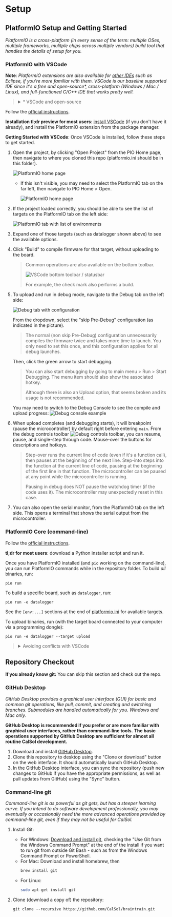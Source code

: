# Setup

## PlatformIO Setup and Getting Started
_PlatformIO is a cross-platform (in every sense of the term: multiple OSes, multiple frameworks, mulitple chips across multiple vendors) build tool that handles the details of setup for you._

### PlatformIO with VSCode
**Note**: _PlatformIO extensions are also available for [other IDEs](https://platformio.org/install/integration) such as Eclipse, if you're more familiar with them._
_VSCode is our baseline supported IDE since it's a free and open-source*, cross-platform (Windows / Mac / Linux), and full-functioned C/C++ IDE that works pretty well._

> <details>
>   <summary>* VSCode and open-source</summary>
>
>   While VSCode is open-source, the VSCode binaries from Microsoft have a proprietary license and are not direct builds of the open-source repositories.
>   See <a href="https://vscodium.com/">VSCodium</a> for more details, if this matters to you.
>
>   As PlatformIO is currently not available on the VSCodium package manager, you will need to <a href="https://marketplace.visualstudio.com/items?itemName=platformio.platformio-ide">download the .vsix</a> and install it.
>   It may also depend on C/C++ support for VSCode, and you'll have to <a href="https://github.com/microsoft/vscode-cpptools/releases">download the .vsix</a> and install it.
> </details>

Follow the [official instructions](https://docs.platformio.org/en/latest/integration/ide/vscode.html#installation).

**Installation tl;dr preview for most users**: [install VSCode](https://code.visualstudio.com/) (if you don't have it already), and install the PlatformIO extension from the package manager.

**Getting Started with VSCode**: Once VSCode is installed, follow these steps to get started.

1.  Open the project, by clicking "Open Project" from the PIO Home page, then navigate to where you cloned this repo (platformio.ini should be in this folder).

    ![PlatformIO home page](docs/VSCode_PIO_home.png)

    - If this isn't visible, you may need to select the PlatformIO tab on the far left, then navigate to PIO Home > Open.

      ![PlatformIO home page](docs/VSCode_PIO_open.png)

1.  If the project loaded correctly, you should be able to see the list of targets on the PlatformIO tab on the left side:
    
    ![PlatformIO tab with list of environments](docs/VSCode_PIO_environments.png)
    
1.  Expand one of those targets (such as datalogger shown above) to see the available options.

1.  Click "Build" to compile firmware for that target, without uploading to the board.
    > Common operations are also available on the bottom toolbar.
    >
    > ![VSCode bottom toolbar / statusbar](docs/VSCode_PIO_statusbar.png)
    >
    > For example, the check mark also performs a build.
    
1.  To upload and run in debug mode, navigate to the Debug tab on the left side:

    ![Debug tab with configuration](docs/VSCode_DebugConfigs.png)
    
    From the dropdown, select the "skip Pre-Debug" configuration (as indicated in the picture).
    > The normal (non skip Pre-Debug) configuration unnecessarily compiles the firmware twice and takes more time to launch.
    > You only need to set this once, and this configuration applies for all debug launches.
    
    Then, click the green arrow to start debugging.
    > You can also start debugging by going to main menu > Run > Start Debugging.
    > The menu item should also show the associated hotkey.
    >
    > Although there is also an Upload option, that seems broken and its usage is not recommended.
    
    You may need to switch to the Debug Console to see the compile and upload progress:
    ![Debug console example](docs/VSCode_Terminal_DebugConsole.png)
    
1.  When upload completes (and debugging starts), it will breakpoint (pause the microcontroller) by default right before entering `main`.
    From the debug controls toolbar ![Debug controls toolbar](docs/VSCode_DebugControls.png), you can resume, pause, and single-step through code.
    Mouse-over the buttons for descriptions and hotkeys.
    > Step-over runs the current line of code (even if it's a function call), then pauses at the beginning of the next line.
    > Step-into steps into the function at the current line of code, pausing at the beginning of the first line in that function.
    > The microcontroller can be paused at any point while the microcontroller is running.
    >
    > Pausing in debug does NOT pause the watchdog timer (if the code uses it).
    > The microcontroller may unexpectedly reset in this case.
    
1.  You can also open the serial monitor, from the PlatformIO tab on the left side.
    This opens a terminal that shows the serial output from the microcontroller.

### PlatformIO Core (command-line)
Follow the [official instructions](https://docs.platformio.org/en/latest/core/installation.html).

**tl;dr for most users**: download a Python installer script and run it.

Once you have PlatformIO installed (and `pio` working on the command-line), you can run PlatformIO commands while in the repository folder.
To build _all_ binaries, run:
```
pio run
```

To build a specific board, such as `datalogger`, run:
```
pio run -e datalogger
```
See the `[env:...]` sections at the end of [platformio.ini](platformio.ini) for available targets.

To upload binaries, run (with the target board connected to your computer via a programming dongle):
```
pio run -e datalogger --target upload
```

> <details>
>   <summary>Avoiding conflicts with VSCode</summary>
>
>   If you also have VSCode with PlatformIO installed and want to be able to use both: you can configure VSCode to use the system version of PlatformIO (as opposed to its own copy) to avoid conflicts.
>   In VSCode > main menu > File > Preferences > Settings, go to Extensions > PlatformIO IDE configuration, then uncheck "Use Builtin PIOCore" (and optionally uncheck "Use Builtin Python").
> </details>


## Repository Checkout

**If you already know git:**
You can skip this section and check out the repo.

### GitHub Desktop
_GitHub Desktop provides a graphical user interface (GUI) for basic and common git operations, like pull, commit, and creating and switching branches._
_Submodules are handled automatically for you._
_Windows and Mac only._

**GitHub Desktop is recommended if you prefer or are more familiar with graphical user interfaces, rather than command-line tools.**
**The basic operations supported by GitHub Desktop are sufficient for almost all routine CalSol development.**

1. Download and install [GitHub Desktop](https://desktop.github.com/).
1. Clone this repository to desktop using the "Clone or download" button on the web interface. It should automatically launch GitHub Desktop.
1. In the GitHub Desktop interface, you can sync the repository (push new changes to GitHub if you have the appropriate permissions, as well as pull updates from GitHub) using the "Sync" button.

### Command-line git
_Command-line git is as powerful as git gets, but has a steeper learning curve._
_If you intend to do software development professionally, you may eventually or occasionally need the more advanced operations provided by command-line git, even if they may not be useful for CalSol._

1.  Install Git:
    - For Windows:
      [Download and install git](https://git-scm.com/download/win), checking the "Use Git from the Windows Command Prompt" at the end of the install if you want to run git from outside Git Bash - such as from the Windows Command Prompt or PowerShell.
    - For Mac:
      Download and install homebrew, then
      ```bash
      brew install git
      ```
    - For Linux:
      ```bash
      sudo apt-get install git
      ```
1.  Clone (download a copy of) the repository:

    ```
    git clone --recursive https://github.com/CalSol/braintrain.git
    ```

